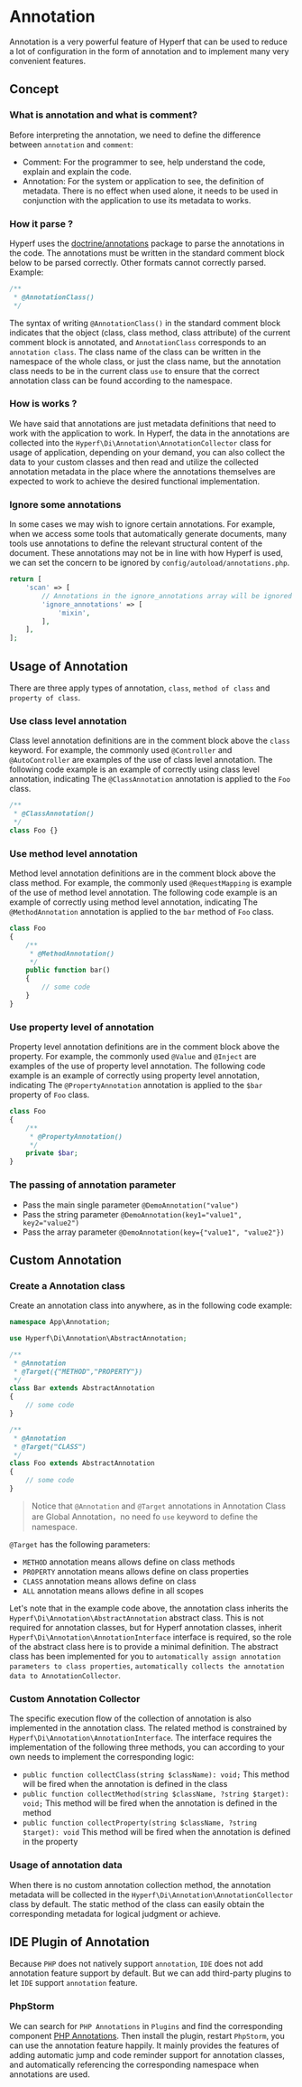 # Annotation

Annotation is a very powerful feature of Hyperf that can be used to reduce a lot of configuration in the form of annotation and to implement many very convenient features.

## Concept

### What is annotation and what is comment?

Before interpreting the annotation, we need to define the difference between `annotation` and `comment`:
- Comment: For the programmer to see, help understand the code, explain and explain the code.
- Annotation: For the system or application to see, the definition of metadata. There is no effect when used alone, it needs to be used in conjunction with the application to use its metadata to works.

### How it parse ?

Hyperf uses the [doctrine/annotations](https://github.com/doctrine/annotations) package to parse the annotations in the code. The annotations must be written in the standard comment block below to be parsed correctly. Other formats cannot correctly parsed.
Example:
```php
/**
 * @AnnotationClass()
 */
```
The syntax of writing `@AnnotationClass()` in the standard comment block indicates that the object (class, class method, class attribute) of the current comment block is annotated, and `AnnotationClass` corresponds to an `annotation class`. The class name of the class can be written in the namespace of the whole class, or just the class name, but the annotation class needs to be in the current class `use` to ensure that the correct annotation class can be found according to the namespace.

### How is works ?

We have said that annotations are just metadata definitions that need to work with the application to work. In Hyperf, the data in the annotations are collected into the `Hyperf\Di\Annotation\AnnotationCollector` class for usage of application, depending on your demand, you can also collect the data to your custom classes and then read and utilize the collected annotation metadata in the place where the annotations themselves are expected to work to achieve the desired functional implementation.

### Ignore some annotations

In some cases we may wish to ignore certain annotations. For example, when we access some tools that automatically generate documents, many tools use annotations to define the relevant structural content of the document. These annotations may not be in line with how Hyperf is used, we can set the concern to be ignored by `config/autoload/annotations.php`.

```php
return [
    'scan' => [
        // Annotations in the ignore_annotations array will be ignored by the annotation scanner
        'ignore_annotations' => [
            'mixin',
        ],
    ],
];
```

## Usage of Annotation

There are three apply types of annotation, `class`, `method of class` and `property of class`.

### Use class level annotation

Class level annotation definitions are in the comment block above the `class` keyword. For example, the commonly used `@Controller` and `@AutoController` are examples of the use of class level annotation. The following code example is an example of correctly using class level annotation, indicating The `@ClassAnnotation` annotation is applied to the `Foo` class.
 
```php
/**
 * @ClassAnnotation()
 */
class Foo {}
```

### Use method level annotation

Method level annotation definitions are in the comment block above the class method. For example, the commonly used `@RequestMapping` is example of the use of method level annotation. The following code example is an example of correctly using method level annotation, indicating The `@MethodAnnotation` annotation is applied to the `bar` method of `Foo` class.

```php
class Foo
{
    /**
     * @MethodAnnotation()
     */
    public function bar()
    {
        // some code
    }
}
```

### Use property level of annotation

Property level annotation definitions are in the comment block above the property. For example, the commonly used `@Value` and `@Inject` are examples of the use of property level annotation. The following code example is an example of correctly using property level annotation, indicating The `@PropertyAnnotation` annotation is applied to the `$bar` property of `Foo` class.
  
```php
class Foo
{
    /**
     * @PropertyAnnotation()
     */
    private $bar;
}
```

### The passing of annotation parameter

- Pass the main single parameter `@DemoAnnotation("value")`
- Pass the string parameter `@DemoAnnotation(key1="value1", key2="value2")`
- Pass the array parameter `@DemoAnnotation(key={"value1", "value2"})`

## Custom Annotation

### Create a Annotation class

Create an annotation class into anywhere, as in the following code example:

```php
namespace App\Annotation;

use Hyperf\Di\Annotation\AbstractAnnotation;

/**
 * @Annotation
 * @Target({"METHOD","PROPERTY"})
 */
class Bar extends AbstractAnnotation
{
    // some code
}

/**
 * @Annotation
 * @Target("CLASS")
 */
class Foo extends AbstractAnnotation
{
    // some code
}
```

> Notice that `@Annotation` and `@Target` annotations in Annotation Class are Global Annotation，no need fo `use` keyword to define the namespace.

`@Target` has the following parameters:
- `METHOD` annotation means allows define on class methods
- `PROPERTY` annotation means allows define on class properties
- `CLASS` annotation means allows define on class
- `ALL` annotation means allows define in all scopes

Let's note that in the example code above, the annotation class inherits the `Hyperf\Di\Annotation\AbstractAnnotation` abstract class. This is not required for annotation classes, but for Hyperf annotation classes, inherit `Hyperf\Di\Annotation\AnnotationInterface` interface is required, so the role of the abstract class here is to provide a minimal definition. The abstract class has been implemented for you to `automatically assign annotation parameters to class properties`, `automatically collects the annotation data to AnnotationCollector`.

### Custom Annotation Collector

The specific execution flow of the collection of annotation is also implemented in the annotation class. The related method is constrained by `Hyperf\Di\Annotation\AnnotationInterface`. The interface requires the implementation of the following three methods, you can according to your own needs to implement the corresponding logic:

- `public function collectClass(string $className): void;` This method will be fired when the annotation is defined in the class
- `public function collectMethod(string $className, ?string $target): void;` This method will be fired when the annotation is defined in the method
- `public function collectProperty(string $className, ?string $target): void` This method will be fired when the annotation is defined in the property

### Usage of annotation data

When there is no custom annotation collection method, the annotation metadata will be collected in the `Hyperf\Di\Annotation\AnnotationCollector` class by default. The static method of the class can easily obtain the corresponding metadata for logical judgment or achieve.

## IDE Plugin of Annotation

Because `PHP` does not natively support `annotation`, `IDE` does not add annotation feature support by default. But we can add third-party plugins to let `IDE` support `annotation` feature.

### PhpStorm

We can search for `PHP Annotations` in `Plugins` and find the corresponding component [PHP Annotations](https://github.com/Haehnchen/idea-php-annotation-plugin). Then install the plugin, restart `PhpStorm`, you can use the annotation feature happily. It mainly provides the features of adding automatic jump and code reminder support for annotation classes, and automatically referencing the corresponding namespace when annotations are used.
